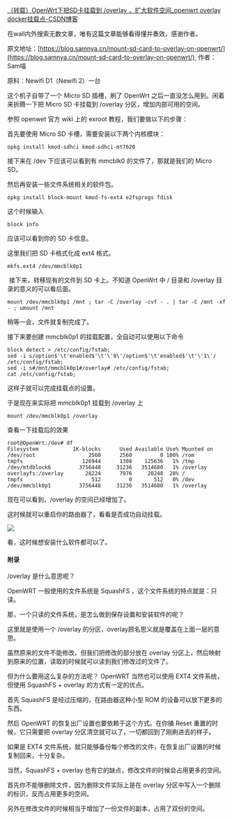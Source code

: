 [（转载）OpenWrt下把SD卡挂载到 /overlay ，扩大软件空间_openwrt overlay docker挂载点-CSDN博客](https://blog.csdn.net/jacob210/article/details/105443098) 

在wall内外搜索无数文章，唯有这篇文章能够看得懂并奏效，感谢作者。

原文地址：[https://blog.samnya.cn/mount-sd-card-to-overlay-on-openwrt/](https://blog.samnya.cn/mount-sd-card-to-overlay-on-openwrt/)  作者：Sam喵

原料：Newifi D1（Newifi 2）一台

这个机子自带了一个 Micro SD 插槽，刷了 OpenWrt 之后一直没怎么用到。闲着来折腾一下把 Micro SD 卡挂载到 /overlay 分区，增加内部可用的空间。

参照 openwet 官方 wiki 上的 exroot 教程，我们要做以下的步骤：

首先要使用 Micro SD 卡槽，需要安装以下两个内核模块：

```
opkg install kmod-sdhci kmod-sdhci-mt7620
```

接下来在 /dev 下应该可以看到有 mmcblk0 的文件了，那就是我们的 Micro SD。

然后再安装一些文件系统相关的软件包。

```
opkg install block-mount kmod-fs-ext4 e2fsprogs fdisk
```

这个时候输入

```
block info
```

应该可以看到你的 SD 卡信息。

这里我们把 SD 卡格式化成 ext4 格式。

```
mkfs.ext4 /dev/mmcblk0p1
```

 接下来，转移现有的文件到 SD 卡上。不知道 OpenWrt 中 / 目录和 /overlay 目录的意义的可以看后面。

```
mount /dev/mmcblk0p1 /mnt ; tar -C /overlay -cvf - . | tar -C /mnt -xf - ; umount /mnt
```

稍等一会，文件就复制完成了。

接下来要创建 mmcblk0p1 的挂载配置，全自动可以使用以下命令

```
block detect > /etc/config/fstab;
sed -i s/option$'\t'enabled$'\t'\'0\'/option$'\t'enabled$'\t'\'1\'/ /etc/config/fstab;
sed -i s#/mnt/mmcblk0p1#/overlay# /etc/config/fstab;
cat /etc/config/fstab;
```

这样子就可以完成挂载点的设置。

于是现在来实际把 mmcblk0p1 挂载到 /overlay 上

```
mount /dev/mmcblk0p1 /overlay
```

查看一下挂载后的效果

```
root@OpenWrt:/dev# df
Filesystem           1K-blocks      Used Available Use% Mounted on
/dev/root                 2560      2560         0 100% /rom
tmpfs                   126944      1308    125636   1% /tmp
/dev/mtdblock6         3756448     31236   3514680   1% /overlay
overlayfs:/overlay       28224      7976     20248  28% /
tmpfs                      512         0       512   0% /dev
/dev/mmcblk0p1         3756448     31236   3514680   1% /overlay
```

现在可以看到，/overlay 的空间已经增加了。

这时候就可以重启你的路由器了，看看是否成功自动挂载。

[![](https://clipper-1322362908.cos.ap-shanghai.myqcloud.com/images/20231126/edd66322-6981-4cae-b84e-f7505176fa67.png)
](https://blog.samnya.cn/wp-content/uploads/2018/11/QQ%E6%88%AA%E5%9B%BE20181117012658.png)

看，这时候想安装什么软件都可以了。

#### 附录

/overlay 是什么意思呢？

OpenWRT 一般使用的文件系统是 SquashFS ，这个文件系统的特点就是：只读。

那，一个只读的文件系统，是怎么做到保存设置和安装软件的呢？

这里就是使用一个 /overlay 的分区，overlay顾名思义就是覆盖在上面一层的意思。

虽然原来的文件不能修改，但我们把修改的部分放在 overlay 分区上，然后映射到原来的位置，读取的时候就可以读到我们修改过的文件了。

但为什么要用这么复杂的方法呢？ OpenWRT 当然也可以使用 EXT4 文件系统，但使用 SquashFS + overlay 的方式有一定的优点。

首先 SquashFS 是经过压缩的，在路由器这种小型 ROM 的设备可以放下更多的东西。

然后 OpenWRT 的恢复出厂设置也要依赖于这个方式。在你捅 Reset 重置的时候，它只需要把 overlay 分区清空就可以了，一切都回到了刚刷进去的样子。

如果是 EXT4 文件系统，就只能够备份每个修改的文件，在恢复出厂设置的时候复制回来，十分复杂。

当然，SquashFS + overlay 也有它的缺点，修改文件的时候会占用更多的空间。

首先你不能够删除文件，因为删除文件实际上是在 overlay 分区中写入一个删除的标识，反而占用更多的空间。

另外在修改文件的时候相当于增加了一份文件的副本，占用了双份的空间。
